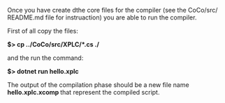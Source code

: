 Once you have create dthe core files for the compiler (see the CoCo/src/ README.md file for instruaction) you are able to run the compiler.

First of all copy the files:

<b>
$> cp ../CoCo/src/XPLC/*.cs ./
</b>

and the run the command:

<b>
$> dotnet run hello.xplc
</b>

The output of the compilation phase should be a new file name <b>hello.xplc.xcomp </b> that represent the compiled script.

